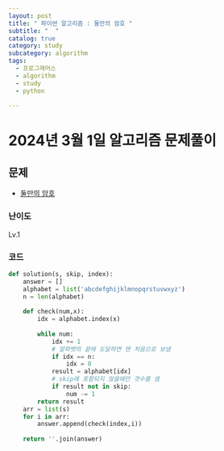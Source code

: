```yaml
---
layout: post
title: " 파이썬 알고리즘 : 둘만의 암호 "
subtitle: "  "
catalog: true
category: study
subcategory: algorithm
tags:
  - 프로그래머스
  - algorithm
  - study
  - python

---
```


# 2024년 3월 1일 알고리즘 문제풀이

## 문제

- [둘만의 암호](https://school.programmers.co.kr/learn/courses/30/lessons/)

### 난이도

Lv.1

### 코드

```python
def solution(s, skip, index):
    answer = []
    alphabet = list('abcdefghijklmnopqrstuvwxyz')
    n = len(alphabet)
    
    def check(num,x):
        idx = alphabet.index(x)
        
        while num:
            idx += 1
            # 알파벳의 끝에 도달하면 맨 처음으로 보냄
            if idx == n:
                idx = 0
            result = alphabet[idx]
            # skip에 포함되지 않을때만 갯수를 셈
            if result not in skip:
                num -= 1
        return result
    arr = list(s)
    for i in arr:
        answer.append(check(index,i))
        
    return ''.join(answer)
```



